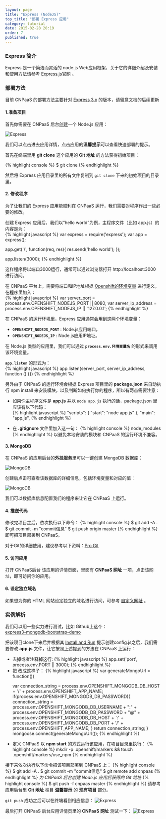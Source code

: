 ```yaml
---
layout: page
title: "Express (NodeJS)"
top_title: "部署 Express 应用"
category: tutorial
date: 2015-02-28 20:19
order: 7
published: true
---
```

### Express 简介
Express 是一个简洁而灵活的 node.js Web应用框架，关于它的详细介绍及安装和使用方法请参考 [Express.js官网] 。  

### 部署方法
目前 CNPaaS 的部署方法主要针对 [Express 3.x](http://www.expressjs.com.cn/3x/api.html) 的版本，请留意文档的后续更新
#### 1.准备项目
首先你需要在 CNPaaS 后台[创建]一个 Node.js 应用：

<img class="embeddable" src="{{site.url}}/images/express/express1.jpg" alt="Express" title="Express" />

我们可以点击进去应用详情，点击应用的**温馨提示**可以查看快速部署的提示。

首先在终端里用 **git clone** 这个应用的 **Git 地址** 的方法获得初始项目：

{% highlight console %} 
$ git clone <git-url> 
{% endhighlight %}

然后将 Express 应用目录里的所有文件复制到 `git clone` 下来的初始项目的目录里。

#### 2. 修改程序
为了让我们的 Express 应用能顺利在 CNPaaS 运行，我们需要对程序作出一些必要的修改。

创建 Express 应用后，我们以“hello world”为例，主程序文件（比如 app.js）的内容是为：    
{% highlight javascript %} 
var express = require('express');
var app = express();

app.get('/', function(req, res){
  res.send('hello world');
});

app.listen(3000);
{% endhighlight %}

这样程序将以端口3000运行，通常可以通过浏览器打开 http://localhost:3000 进行访问。

在 CNPaaS 平台上，需要将端口和IP地址根据 [Openshift的环境变量] 进行定义，在程序里加入：  
{% highlight javascript %} 
var server_port = process.env.OPENSHIFT_NODEJS_PORT || 8080;
var server_ip_address = process.env.OPENSHIFT_NODEJS_IP || '127.0.0.1';
{% endhighlight %}

在 CNPaaS 的运行环境里，Express 应用通常会用到这两个环境变量：

* **`OPENSHIFT_NODEJS_PORT`** : Node.js应用端口。
* **`OPENSHIFT_NODEJS_IP`** : Node.js应用IP地址。  

在 Node.js 类型的应用里，我们可以通过 **`process.env.环境变量名`** 的形式来调用该环境变量。


**`app.listen`** 的形式为：  
{% highlight javascript %} 
app.listen(server_port, server_ip_address, function () {})
{% endhighlight %}

另外由于 CNPaaS 的运行环境会根据 Express 项目里的 **package.json** 来自动执行 npm install 来安装模块，以及判断如何执行你的程序，所以有两点需要注意：

* 如果你主程序文件是 **app.js** 并以 `node app.js` 执行的话，package.json 里应该有以下代码：  
{% highlight javascript %} 
  "scripts": {
    "start": "node app.js"
  },
  "main": "app.js",
{% endhighlight %}  

* 在 **.gitignore** 文件里加入这一句：
{% highlight console %} 
node_modules
{% endhighlight %} 
以避免本地安装的模块和 CNPaaS 的运行环境不兼容。


#### 3. MongoDB
在 CNPaaS 的应用后台的**外挂服务**里可以一键创建 MongoDB 数据库：

<img class="embeddable" src="{{site.url}}/images/mongodb/mongodb1.jpg" alt="MongoDB" title="MongoDB" />

创建后点击可查看该数据库的详细信息，包括环境变量和对应的值：

<img class="embeddable" src="{{site.url}}/images/mongodb/mongodb2.jpg" alt="MongoDB" title="MongoDB" />

我们可以数据库信息配置我们的程序来让它在 CNPaaS 上运行。

#### 4. 推送代码
修改完项目之后，依次执行以下命令：
{% highlight console %} 
$ git add -A .
$ git commit -m "commit信息"
$ git push origin master
{% endhighlight %}
即可把项目部署到 CNPaaS。

对于Git的详细使用，建议参考以下资料：[Pro Git]

#### 5. 访问应用
打开 CNPaaS后台 该应用的详情页面，里面有 **CNPaaS 网址** 一项，点击该网址，即可访问你的应用。

#### 6. 设定独立域名
如果想为你的 HTML 网站设定独立的域名进行访问，可参考 [自定义网址]({{site.url}}/usage/custom-domains.html) 。

### 实例解析

我们可以用一些实力进行测试，比如 Github上这个：  
[express3-mongodb-bootstrap-demo](https://github.com/hiattp/express3-mongodb-bootstrap-demo)

把该项目clone下来后并根据其 [Install and Run](https://github.com/hiattp/express3-mongodb-bootstrap-demo#install-and-run) 提示创建config.js之后，我们需要修改 **app.js** 文件，让它按照上述提到的方法在 CNPaaS 上运行：

<ul>
<li>去掉或者注释掉这行:
{% highlight javascript %} 
app.set('port', process.env.PORT || 3000);
{% endhighlight %} 
</li>
<li>把 改成这样子：
{% highlight javascript %} 
var generateMongoUrl = function(){

  var connection_string = process.env.OPENSHIFT_MONGODB_DB_HOST + '/' + process.env.OPENSHIFT_APP_NAME;
  if(process.env.OPENSHIFT_MONGODB_DB_PASSWORD){
    connection_string = process.env.OPENSHIFT_MONGODB_DB_USERNAME + ":" +    process.env.OPENSHIFT_MONGODB_DB_PASSWORD + "@" +
    process.env.OPENSHIFT_MONGODB_DB_HOST + ':' +
    process.env.OPENSHIFT_MONGODB_DB_PORT + '/' +
    process.env.OPENSHIFT_APP_NAME;
  }
  return connection_string;
}
  mongoose.connect(generateMongoUrl());
{% endhighlight %} 
</li>
<li>
定义 CNPaaS 以 <b>npm start</b> 的方式运行该应用，在项目目录里执行：    
{% highlight console %} 
mkdir -p .openshift/markers && touch .openshift/markers/use_npm
{% endhighlight %} 
</li>
</ul>

接下来依次执行以下命令把该项目部署到 CNPaaS 上：
{% highlight console %} 
$ git add -A .
$ git commit -m "commit信息"
$ git remote add cnpaas <git-url>
{% endhighlight %} 
*<git-url>为 CNPaaS 后台创建 Node.js 应用后获得的 Git 地址*
{% highlight console %} 
$ git push -f cnpaas master
{% endhighlight %} 
请参考应用后台里 **Git 地址** 栏目 **温馨提示** 的 **现有项目** 部分。

`git push` 成功之后可以在终端看到相应信息：
<img class="embeddable" src="{{site.url}}/images/express/express2.jpg" alt="Express" title="Express" />

最后打开 CNPaaS 后台应用详情页里的 **CNPaaS 网址** 测试一下：
<img class="embeddable" src="{{site.url}}/images/express/express3.jpg" alt="Express" title="Express" />


[Express.js官网]:http://expressjs.com/zh/
[Openshift的环境变量]:https://developers.openshift.com/en/managing-environment-variables.html
[创建]:http://dashboard.cnpaas.io/a
[Pro Git]:http://git-scm.com/book/zh/